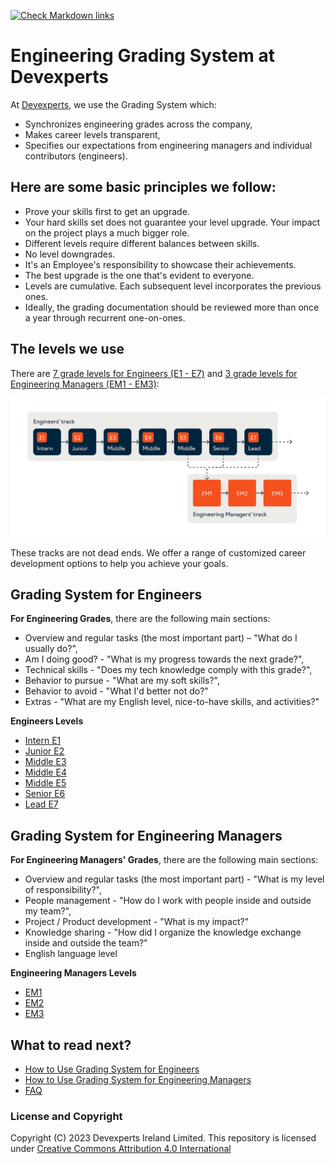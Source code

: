 [![Check Markdown links](https://github.com/devexperts/grading-system/actions/workflows/action.yml/badge.svg)](https://github.com/devexperts/grading-system/actions/workflows/action.yml)

# Engineering Grading System at Devexperts

At [Devexperts](https://devexperts.com/), we use the Grading System which:

- Synchronizes engineering grades across the company,
- Makes career levels transparent,
- Specifies our expectations from engineering managers and individual contributors (engineers).


## Here are some basic principles we follow:

- Prove your skills first to get an upgrade.
- Your hard skills set does not guarantee your level upgrade. Your impact on the project plays a much bigger role.
- Different levels require different balances between skills.
- No level downgrades.
- It's an Employee's responsibility to showcase their achievements.
- The best upgrade is the one that's evident to everyone.
- Levels are cumulative. Each subsequent level incorporates the previous ones.
- Ideally, the grading documentation should be reviewed more than once a year through recurrent one-on-ones.

## The levels we use

There are [7 grade levels for Engineers (E1 - E7)](Levels_Engineers/) and [3 grade levels for Engineering Managers (EM1 - EM3)](Levels_Engineering_Managers/):

 ![Grading System](img/Grades%20System.jpg)

These tracks are not dead ends. We offer a range of customized career development options to help you achieve your goals.

## Grading System for Engineers

**For Engineering Grades**, there are the following main sections:
- Overview and regular tasks (the most important part) – "What do I usually do?",
- Am I doing good? - "What is my progress towards the next grade?",
- Technical skills - "Does my tech knowledge comply with this grade?",
- Behavior to pursue - "What are my soft skills?",
- Behavior to avoid -  "What I'd better not do?"
- Extras - "What are my English level, nice-to-have skills, and activities?"
  
**Engineers Levels**
- [Intern E1](Levels_Engineers/E1%20Intern.md)
- [Junior E2](Levels_Engineers/E2%20Junior.md)
- [Middle E3](Levels_Engineers/E3%20Middle.md)
- [Middle E4](Levels_Engineers/E4%20Middle.md)
- [Middle E5](Levels_Engineers/E5%20Middle.md)
- [Senior E6](Levels_Engineers/E6%20Senior.md)
- [Lead E7](Levels_Engineers/E7%20Lead.md)
  
## Grading System for Engineering Managers

**For Engineering Managers' Grades**, there are the following main sections:
- Overview and regular tasks (the most important part) - "What is my level of responsibility?",
- People management - "How do I work with people inside and outside my team?",
- Project / Product development - "What is my impact?"
- Knowledge sharing - "How did I organize the knowledge exchange inside and outside the team?"
- English language level 
  
**Engineering Managers Levels**
- [EM1](Levels_Engineering_Managers/EM1.md)
- [EM2](Levels_Engineering_Managers/EM2.md)
- [EM3](Levels_Engineering_Managers/EM3.md)

## What to read next?

- [How to Use Grading System for Engineers](Levels_Engineers/How%20to%20use%20Grading%20System.md) 
- [How to Use Grading System for Engineering Managers](Levels_Engineering_Managers/How%20to%20use%20Grading%20System%20EM.md) 
- [FAQ](FAQ.md)

 
### License and Copyright
Copyright (C) 2023 Devexperts Ireland Limited.
This repository is licensed under [Creative Commons Attribution 4.0 International](LICENSE)

